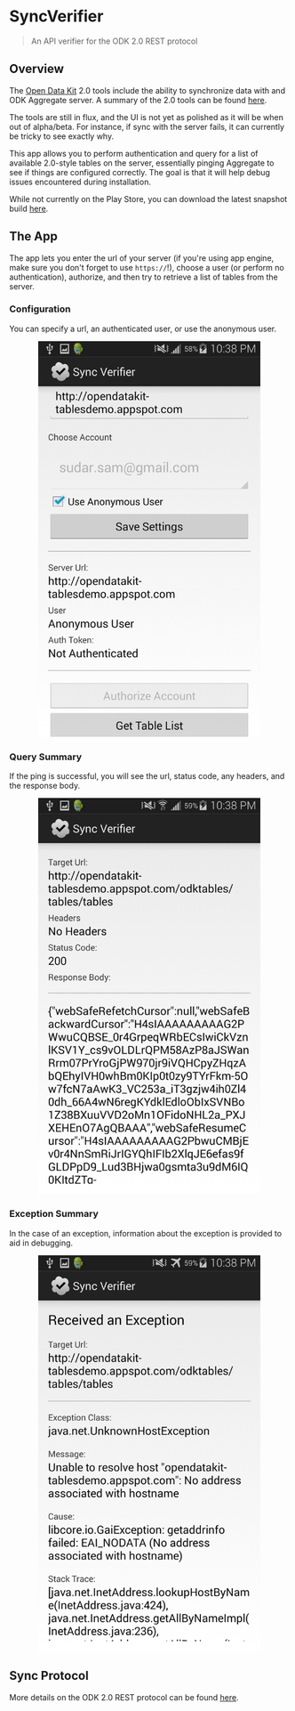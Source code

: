 # SyncVerifier

> An API verifier for the ODK 2.0 REST protocol

## Overview

The [Open Data Kit](http://opendatakit.org/) 2.0 tools include the ability to
synchronize data with and ODK Aggregate server. A summary of the 2.0 tools can
be found
[here](http://opendatakit.org/2014/09/odk-2-0-alpha-rev-122-now-available/).

The tools are still in flux, and the UI is not yet as polished as it will be
when out of alpha/beta. For instance, if sync with the server fails, it can
currently be tricky to see exactly why.

This app allows you to perform authentication and query for a list of
available 2.0-style tables on the server, essentially pinging Aggregate to see
if things are configured correctly. The goal is that it will help debug issues
encountered during installation.

While not currently on the Play Store, you can download the latest snapshot
build [here](http://samsudar.com/projects/apks/syncVerifier-1.0.0.apk).

## The App

The app lets you enter the url of your server (if you're using app engine, make
sure you don't forget to use `https://`!), choose a user (or perform no
authentication), authorize, and then try to retrieve a list of tables from the
server.

### Configuration

You can specify a url, an authenticated user, or use the anonymous user.

<p align="center">
  <img 
    alt="The configuration screen of the app."
    src="images/mainScreen.png"
    width="400px">
</p>

### Query Summary

If the ping is successful, you will see the url, status code, any headers, and
the response body.

<p align="center">
  <img
    alt="Contents of successful http queries are summarized."
    src="images/tableListSummary.png"
    width="400px">
</p>

### Exception Summary

In the case of an exception, information about the exception is provided to aid
in debugging.

<p align="center">
  <img
    alt="Exceptions are displayed for debugging purposes."
    src="images/exceptionSummary.png"
    width="400px">
</p>

## Sync Protocol

More details on the ODK 2.0 REST protocol can be found
[here](https://code.google.com/p/opendatakit/wiki/REST_Synchronization_API).
